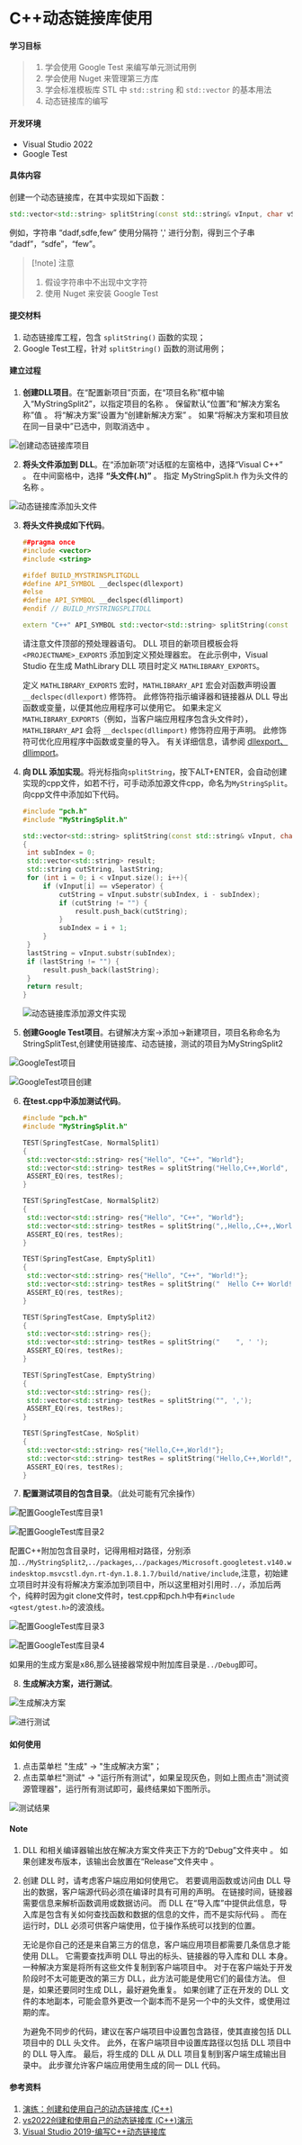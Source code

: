 # C++动态链接库使用

#### 学习目标

>1. 学会使用 Google Test 来编写单元测试用例
>2. 学会使用 Nuget 来管理第三方库
>3. 学会标准模板库 STL 中 `std::string` 和 `std::vector` 的基本用法
>4. 动态链接库的编写

#### 开发环境

* Visual Studio 2022
* Google Test

#### 具体内容

创建一个动态链接库，在其中实现如下函数：

```cpp
std::vector<std::string> splitString(const std::string& vInput, char vSeperator);
```

 例如，字符串 “dadf,sdfe,few” 使用分隔符 ',' 进行分割，得到三个子串 “dadf”，“sdfe”，“few”。

>[!note] 注意
>
>1. 假设字符串中不出现中文字符
>2. 使用 Nuget 来安装 Google Test

#### 提交材料

1. 动态链接库工程，包含 `splitString()` 函数的实现；
2. Google Test工程，针对 `splitString()` 函数的测试用例；

#### 建立过程

1. **创建DLL项目**。在“配置新项目”页面，在“项目名称”框中输入“MyStringSplit2”，以指定项目的名称 。 保留默认“位置”和“解决方案名称”值 。 将“解决方案”设置为“创建新解决方案” 。 如果“将解决方案和项目放在同一目录中”已选中，则取消选中 。

![创建动态链接库项目](./ReadmeImgs/创建动态链接库项目.jpg)

2. **将头文件添加到 DLL**。在“添加新项”对话框的左窗格中，选择“Visual C++” 。 在中间窗格中，选择 **“头文件(.h)”** 。 指定 MyStringSplit.h 作为头文件的名称 。

![动态链接库添加头文件](./ReadmeImgs/动态链接库添加头文件.jpg)

3. **将头文件换成如下代码**。

   ```c++
   ##pragma once
   #include <vector>
   #include <string>
   
   #ifdef BUILD_MYSTRINSPLITGDLL
   #define API_SYMBOL __declspec(dllexport)
   #else
   #define API_SYMBOL __declspec(dllimport)
   #endif // BUILD_MYSTRINGSPLITDLL
   
   extern "C++" API_SYMBOL std::vector<std::string> splitString(const std::string & vInput, char vSeperator);
   ```

   请注意文件顶部的预处理器语句。 DLL 项目的新项目模板会将 `<PROJECTNAME>_EXPORTS` 添加到定义预处理器宏。 在此示例中，Visual Studio 在生成 MathLibrary DLL 项目时定义 `MATHLIBRARY_EXPORTS`。

   定义 `MATHLIBRARY_EXPORTS` 宏时，`MATHLIBRARY_API` 宏会对函数声明设置 `__declspec(dllexport)` 修饰符。 此修饰符指示编译器和链接器从 DLL 导出函数或变量，以便其他应用程序可以使用它。 如果未定义 `MATHLIBRARY_EXPORTS`（例如，当客户端应用程序包含头文件时），`MATHLIBRARY_API` 会将 `__declspec(dllimport)` 修饰符应用于声明。 此修饰符可优化应用程序中函数或变量的导入。 有关详细信息，请参阅 [dllexport、dllimport](https://learn.microsoft.com/zh-cn/cpp/cpp/dllexport-dllimport?view=msvc-170)。

4. **向 DLL 添加实现**。将光标指向`splitString`，按下ALT+ENTER，会自动创建实现的cpp文件，如若不行，可手动添加源文件cpp，命名为`MyStringSplit`。向cpp文件中添加如下代码。

   ```C++
   #include "pch.h"
   #include "MyStringSplit.h"
   
   std::vector<std::string> splitString(const std::string& vInput, char vSeperator)
   {
   	int subIndex = 0;
   	std::vector<std::string> result;
   	std::string cutString, lastString;
   	for (int i = 0; i < vInput.size(); i++){
   		if (vInput[i] == vSeperator) {
   			cutString = vInput.substr(subIndex, i - subIndex);
   			if (cutString != "") {
   				result.push_back(cutString);
   			}
   			subIndex = i + 1;
   		}
   	}
   	lastString = vInput.substr(subIndex);
   	if (lastString != "") {
   		result.push_back(lastString);
   	}
   	return result;
   }
   ```

   ![动态链接库添加源文件实现](./ReadmeImgs/动态链接库添加源文件实现.jpg)

5. **创建Google Test项目**。右键解决方案->添加->新建项目，项目名称命名为StringSplitTest,创建使用链接库、动态链接，测试的项目为MyStringSplit2

![GoogleTest项目](./ReadmeImgs/GoogleTest项目.jpg)

![GoogleTest项目创建](./ReadmeImgs/GoogleTest项目创建.jpg)

6. **在test.cpp中添加测试代码**。

   ```c++
   #include "pch.h"
   #include "MyStringSplit.h"
   
   TEST(SpringTestCase, NormalSplit1)
   {
   	std::vector<std::string> res{"Hello", "C++", "World"};
   	std::vector<std::string> testRes = splitString("Hello,C++,World", ',');
   	ASSERT_EQ(res, testRes);
   }
   
   TEST(SpringTestCase, NormalSplit2)
   {
   	std::vector<std::string> res{"Hello", "C++", "World"};
   	std::vector<std::string> testRes = splitString(",,Hello,,C++,,World,,", ',');
   	ASSERT_EQ(res, testRes);
   }
   
   TEST(SpringTestCase, EmptySplit1)
   {
   	std::vector<std::string> res{"Hello", "C++", "World!"};
   	std::vector<std::string> testRes = splitString("  Hello C++ World! ", ' ');
   	ASSERT_EQ(res, testRes);
   }
   
   TEST(SpringTestCase, EmptySplit2)
   {
   	std::vector<std::string> res{};
   	std::vector<std::string> testRes = splitString("    ", ' ');
   	ASSERT_EQ(res, testRes);
   }
   
   TEST(SpringTestCase, EmptyString)
   {
   	std::vector<std::string> res{};
   	std::vector<std::string> testRes = splitString("", ',');
   	ASSERT_EQ(res, testRes);
   }
   
   TEST(SpringTestCase, NoSplit)
   {
   	std::vector<std::string> res{"Hello,C++,World!"};
   	std::vector<std::string> testRes = splitString("Hello,C++,World!", '.');
   	ASSERT_EQ(res, testRes);
   }
   ```

7. **配置测试项目的包含目录**。（此处可能有冗余操作）

![配置GoogleTest库目录1](./ReadmeImgs/配置GoogleTest库目录1.jpg)

![配置GoogleTest库目录2](./ReadmeImgs/配置GoogleTest库目录2.jpg)

配置C++附加包含目录时，记得用相对路径，分别添加`../MyStringSplit2`,`../packages`,`../packages/Microsoft.googletest.v140.windesktop.msvcstl.dyn.rt-dyn.1.8.1.7/build/native/include`,注意，初始建立项目时并没有将解决方案添加到项目中，所以这里相对引用时`../`，添加后两个，纯粹时因为git clone文件时，test.cpp和pch.h中有`#include <gtest/gtest.h>`的波浪线。

![配置GoogleTest库目录3](./ReadmeImgs/配置GoogleTest库目录3.jpg)

![配置GoogleTest库目录4](./ReadmeImgs/配置GoogleTest库目录4.jpg)

如果用的生成方案是x86,那么链接器常规中附加库目录是`../Debug`即可。

8. **生成解决方案，进行测试**。

![生成解决方案](./ReadmeImgs/生成解决方案.jpg)

![进行测试](./ReadmeImgs/进行测试.jpg)

#### 如何使用

1. 点击菜单栏 "生成" -> "生成解决方案"；
2. 点击菜单栏"测试"  -> "运行所有测试"，如果呈现灰色，则如上图点击"测试资源管理器"，运行所有测试即可，最终结果如下图所示。

![测试结果](./ReadmeImgs/测试结果.jpg)

#### Note

1. DLL 和相关编译器输出放在解决方案文件夹正下方的“Debug”文件夹中 。 如果创建发布版本，该输出会放置在“Release”文件夹中 。

2. 创建 DLL 时，请考虑客户端应用如何使用它。 若要调用函数或访问由 DLL 导出的数据，客户端源代码必须在编译时具有可用的声明。 在链接时间，链接器需要信息来解析函数调用或数据访问。 而 DLL 在“导入库”中提供此信息，导入库是包含有关如何查找函数和数据的信息的文件，而不是实际代码 。 而在运行时，DLL 必须可供客户端使用，位于操作系统可以找到的位置。

   

   无论是你自己的还是来自第三方的信息，客户端应用项目都需要几条信息才能使用 DLL。 它需要查找声明 DLL 导出的标头、链接器的导入库和 DLL 本身。 一种解决方案是将所有这些文件复制到客户端项目中。 对于在客户端处于开发阶段时不太可能更改的第三方 DLL，此方法可能是使用它们的最佳方法。 但是，如果还要同时生成 DLL，最好避免重复。 如果创建了正在开发的 DLL 文件的本地副本，可能会意外更改一个副本而不是另一个中的头文件，或使用过期的库。

   

   为避免不同步的代码，建议在客户端项目中设置包含路径，使其直接包括 DLL 项目中的 DLL 头文件。 此外，在客户端项目中设置库路径以包括 DLL 项目中的 DLL 导入库。 最后，将生成的 DLL 从 DLL 项目复制到客户端生成输出目录中。 此步骤允许客户端应用使用生成的同一 DLL 代码。

#### 参考资料

1. [演练：创建和使用自己的动态链接库 (C++)](https://learn.microsoft.com/zh-cn/cpp/build/walkthrough-creating-and-using-a-dynamic-link-library-cpp?view=msvc-170)
2. [vs2022创建和使用自己的动态链接库 (C++)演示](https://www.bilibili.com/video/BV1XX4y1d7L3/)
3. [Visual Studio 2019-编写C++动态链接库](https://www.bilibili.com/video/BV1k541177AS/)

